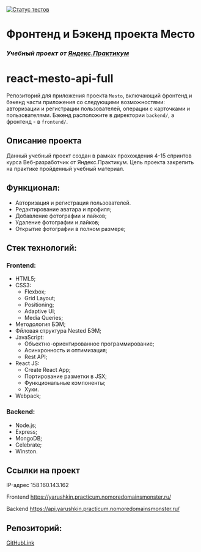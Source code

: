[![Статус тестов](../../actions/workflows/tests.yml/badge.svg)](../../actions/workflows/tests.yml)

# Фронтенд и Бэкенд проекта Место

### _Учебный проект от [Яндекс.Практикум](https://practicum.yandex.ru/web/)_

# react-mesto-api-full

Репозиторий для приложения проекта `Mesto`, включающий фронтенд и бэкенд части приложения со следующими возможностями: авторизации и регистрации пользователей, операции с карточками и пользователями. Бэкенд расположите в директории `backend/`, а фронтенд - в `frontend/`.

## Описание проекта

Данный учебный проект создан в рамках прохождения 4-15 спринтов курса Веб-разработчик от Яндекс.Практикум. Цель проекта закрепить на практике пройденный учебный материал.

## Функционал:

- Авторизация и регистрация пользователей.
- Редактирование аватара и профиля;
- Добавление фотографии и лайков;
- Удаление фотографии и лайков;
- Открытие фотографии в полном размере;

## Стек технологий:

### Frontend:

- HTML5;
- CSS3:
  - Flexbox;
  - Grid Layout;
  - Positioning;
  - Adaptive UI;
  - Media Queries;
- Методология БЭМ;
- Фйловая структура Nested БЭМ;
- JavaScript:
  - Объектно-ориентированное программирование;
  - Асинхронность и оптимизация;
  - Rest API;
- React JS:
  - Create React App;
  - Портирование разметки в JSX;
  - Функциональные компоненты;
  - Хуки.
- Webpack;

### Backend:

- Node.js;
- Express;
- MongoDB;
- Сelebrate;
- Winston.

## Ссылки на проект

IP-адрес 158.160.143.162

Frontend https://yarushkin.practicum.nomoredomainsmonster.ru/

Backend https://api.yarushkin.practicum.nomoredomainsmonster.ru/

## Репозиторий:

[GitHubLink](https://github.com/Dimitry364/express-mesto-gha)
